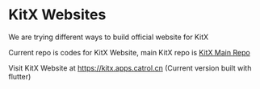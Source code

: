 # KitX Websites

We are trying different ways to build official website for KitX

Current repo is codes for KitX Website, main KitX repo is [KitX Main Repo](https://github.com/Crequency/KitX)

Visit KitX Website at https://kitx.apps.catrol.cn (Current version built with flutter)

